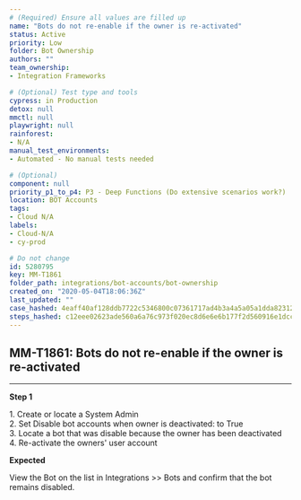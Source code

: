 ```yaml
---
# (Required) Ensure all values are filled up
name: "Bots do not re-enable if the owner is re-activated"
status: Active
priority: Low
folder: Bot Ownership
authors: ""
team_ownership: 
- Integration Frameworks

# (Optional) Test type and tools
cypress: in Production
detox: null
mmctl: null
playwright: null
rainforest: 
- N/A
manual_test_environments: 
- Automated - No manual tests needed

# (Optional)
component: null
priority_p1_to_p4: P3 - Deep Functions (Do extensive scenarios work?)
location: BOT Accounts
tags: 
- Cloud N/A
labels: 
- Cloud-N/A
- cy-prod

# Do not change
id: 5280795
key: MM-T1861
folder_path: integrations/bot-accounts/bot-ownership
created_on: "2020-05-04T18:06:36Z"
last_updated: ""
case_hashed: 4eaff40af128ddb7722c5346800c07361717ad4b3a4a5a05a1dda82312107f82c47777f6da80f838c65387159e95bb56
steps_hashed: c12eee02623ade560a6a76c973f020ec8d6e6e6b177f2d560916e1dcc05fe249381fdc5e1f04ebd734fd0e4799ec50bb
---
```


## MM-T1861: Bots do not re-enable if the owner is re-activated

---

**Step 1**

1\. Create or locate a System Admin\
2\. Set Disable bot accounts when owner is deactivated: to True\
3\. Locate a bot that was disable because the owner has been deactivated\
4\. Re-activate the owners' user account

**Expected**

View the Bot on the list in Integrations >> Bots and confirm that the bot remains disabled.
